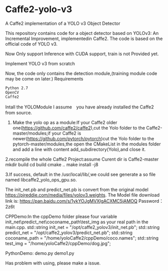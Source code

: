 # Caffe2-yolo-v3
A Caffe2 implementation of a YOLO v3 Object Detector

This repository contains code for a object detector based on YOLOv3: An Incremental Improvement, implementedin Caffe2. The code is based on the official code of YOLO v3.

Now Only support Inference with CUDA support, train is not Provided yet.


Implement YOLO v3 from scratch

Now, the code only contains the detection module,(training module code may be come on later.)
Requirements

    Python 2.7
    OpenCV
    Caffe2

Intall the YOLOModule
  I  assume　you have already installed the Caffe2 from source.
  1. Make the yolo op as a module:If your Caffe2 older one(https://github.com/caffe2/caffe2),cut the Yolo folder to the Caffe2-master/modules;if your Caffe2 is newer(https://github.com/pytorch/pytorch)cut the Yolo folder to the pytorch-master/modules,the open the CMakeList in the modules folder and add a line with content add_subdirectory(Yolo),and close it.
  
  2.recompile the whole Caffe2 Project:assume Curent dir is Caffe2-master
    mkdir build
    cd build
    cmake ..
    make install -j8
    
   3.If success, default in the /usr/local/lib/,we could see generate a so file named libcaffe2_yolo_ops_gpu.so.

The init_net.pb and predict_net.pb is convert from the original model https://pjreddie.com/media/files/yolov3.weights.
The Model file download link is: https://pan.baidu.com/s/1ykYOJgMVXlgACXMC5jAMOQ Password：2z6t

CPPDemo:In the cppDemo folder
please four variable init_net\predict_net\coconame_path\test_img as your real path in the main.cpp.
    std::string init_net = "/opt/caffe2_yolov3/init_net.pb";
    std::string predict_net = "/opt/caffe2_yolov3/predict_net.pb";
    std::string coconame_path = "/home/yoloCaffe2/cppDemo/coco.names";
    std::string test_img = "/home/yoloCaffe2/cppDemo/dog.jpg";
  
PythonDemo: demo.py demo1.py

Has problem with using, please make a issue.

